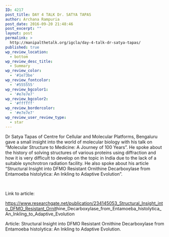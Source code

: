 ```yaml
---
ID: 4217
post_title: DAY 4 TALK Dr. SATYA TAPAS
author: Archana Rampuria
post_date: 2016-09-20 21:48:46
post_excerpt: ""
layout: post
permalink: >
  http://manipalthetalk.org/igcla/day-4-talk-dr-satya-tapas/
published: true
wp_review_location:
  - bottom
wp_review_desc_title:
  - Summary
wp_review_color:
  - '#1e73be'
wp_review_fontcolor:
  - '#555555'
wp_review_bgcolor1:
  - '#e7e7e7'
wp_review_bgcolor2:
  - '#ffffff'
wp_review_bordercolor:
  - '#e7e7e7'
wp_review_user_review_type:
  - star
---
```

Dr Satya Tapas of Centre for Cellular and Molecular Platforms, Bengaluru gave a small insight into the world of molecular biology with his talk on “Molecular Structure to Medicine: A Journey of 100 Years”. He spoke about the history of solving structures of various proteins using diffraction and how it is very difficult to develop on the topic in India due to the lack of a suitable synchrotron radiation facility. He also spoke about his article “Structural Insight into DFMO Resistant Ornithine Decarboxylase from Entamoeba histolytica: An Inkling to Adaptive Evolution”.

&nbsp;

Link to article:

<a href="https://www.researchgate.net/publication/234145053_Structural_Insight_into_DFMO_Resistant_Ornit" xlink="href">https://www.researchgate.net/publication/234145053_Structural_Insight_into_DFMO_Resistant_Ornit</a>hine_Decarboxylase_from_Entamoeba_histolytica_An_Inkling_to_Adaptive_Evolution

Article: Structural Insight into DFMO Resistant Ornithine Decarboxylase from Entamoeba histolytica: An Inkling to Adaptive Evolution.